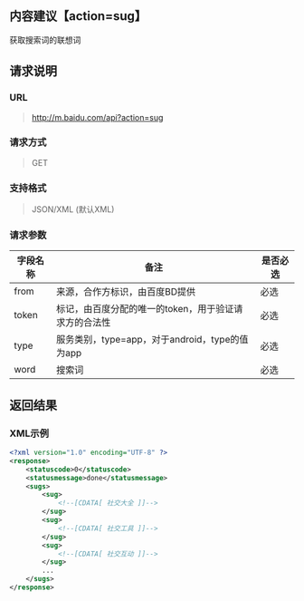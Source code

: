 ## 内容建议【action=sug】
获取搜索词的联想词

## 请求说明 ##
### URL ###
> http://m.baidu.com/api?action=sug

### 请求方式 ###
> GET

### 支持格式 ###
> JSON/XML (默认XML)

### 请求参数 ###
|字段名称  | 备注 | 是否必选
| ------------ | ------------ | ------------
| from   | 来源，合作方标识，由百度BD提供 | <red>必选</red>
| token  | 标记，由百度分配的唯一的token，用于验证请求方的合法性 | <red>必选</red>
| type  |服务类别，type=app，对于android，type的值为app | <red>必选</red>
| word  |搜索词   |<red>必选</red>

## 返回结果 ##
### XML示例 ###
```xml
<?xml version="1.0" encoding="UTF-8" ?>
<response>
    <statuscode>0</statuscode>
    <statusmessage>done</statusmessage>
    <sugs>
        <sug>
            <!--[CDATA[ 社交大全 ]]-->
        </sug>
        <sug>
            <!--[CDATA[ 社交工具 ]]-->
        </sug>
        <sug>
            <!--[CDATA[ 社交互动 ]]-->
        </sug>
        ...
    </sugs>
</response>
```